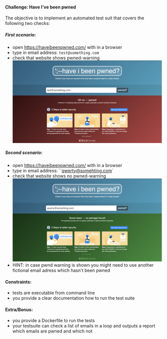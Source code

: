 #### Challenge: Have I've been pwned
The objective is to implement an automated test suit that covers the following two checks:

##### First scenario:
* open https://haveibeenpwned.com/ with in a browser
* type in email address: ``test@something.com``
* check that website shows pwned-warning ![see image](pwned-message.png)

##### Second scenario:
* open https://haveibeenpwned.com/ with in a browser
* type in email address: ``qwerty@somehting.com`
* check that website shows no pwned-warning ![see image](not-pwned-message.png)
* HINT: in case pwnd warning is shown you might need to use another fictional email adress which hasn't been pwned

#### Constraints:
* tests are executable from command line
* you provide a clear documentation how to run the test suite

#### Extra/Bonus:
* you provide a Dockerfile to run the tests
* your testsuite can check a list of emails in a loop and outputs a report which emails are pwned and which not
